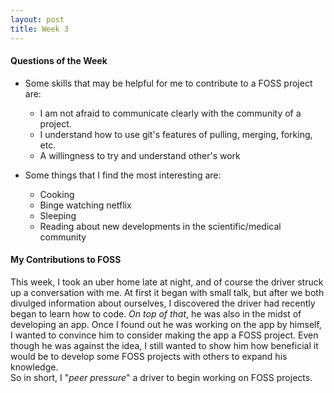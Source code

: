 ```yaml
---
layout: post
title: Week 3
---
```


#### Questions of the Week
- Some skills that may be helpful for me to contribute to a FOSS project are:
  - I am not afraid to communicate clearly with the community of a project.
  - I understand how to use git's features of pulling, merging, forking, etc.
  - A willingness to try and understand other's work
  
- Some things that I find the most interesting are:
  - Cooking
  - Binge watching netflix
  - Sleeping
  - Reading about new developments in the scientific/medical community
  

#### My Contributions to FOSS  
This week, I took an uber home late at night, and of course the driver struck up a conversation with me. At first it began with small talk, but after we both divulged information about ourselves, I discovered the driver had recently began to learn how to code. *On top of that*, he was also in the midst of developing an app. Once I found out he was working on the app by himself, I wanted to convince him to consider making the app a FOSS project. Even though he was against the idea, I still wanted to show him how beneficial it would be to develop some FOSS projects with others to expand his knowledge.  
So in short, I "*peer pressure*" a driver to begin working on FOSS projects.

